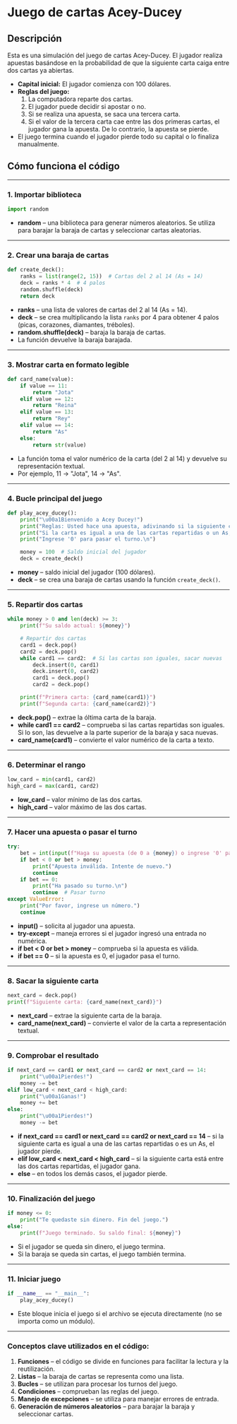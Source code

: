 # **Juego de cartas Acey-Ducey**

## Descripción
Esta es una simulación del juego de cartas Acey-Ducey. El jugador realiza apuestas basándose en la probabilidad de que la siguiente carta caiga entre dos cartas ya abiertas.

- **Capital inicial:** El jugador comienza con 100 dólares.
- **Reglas del juego:**
  1. La computadora reparte dos cartas.
  2. El jugador puede decidir si apostar o no.
  3. Si se realiza una apuesta, se saca una tercera carta.
  4. Si el valor de la tercera carta cae entre las dos primeras cartas, el jugador gana la apuesta. De lo contrario, la apuesta se pierde.
- El juego termina cuando el jugador pierde todo su capital o lo finaliza manualmente.

## Cómo funciona el código
---

### **1. Importar biblioteca**
```python
import random
```
- **random** – una biblioteca para generar números aleatorios. Se utiliza para barajar la baraja de cartas y seleccionar cartas aleatorias.

---

### **2. Crear una baraja de cartas**
```python
def create_deck():
    ranks = list(range(2, 15))  # Cartas del 2 al 14 (As = 14)
    deck = ranks * 4  # 4 palos
    random.shuffle(deck)
    return deck
```
- **ranks** – una lista de valores de cartas del 2 al 14 (As = 14).
- **deck** – se crea multiplicando la lista `ranks` por 4 para obtener 4 palos (picas, corazones, diamantes, tréboles).
- **random.shuffle(deck)** – baraja la baraja de cartas.
- La función devuelve la baraja barajada.

---

### **3. Mostrar carta en formato legible**
```python
def card_name(value):
    if value == 11:
        return "Jota"
    elif value == 12:
        return "Reina"
    elif value == 13:
        return "Rey"
    elif value == 14:
        return "As"
    else:
        return str(value)
```
- La función toma el valor numérico de la carta (del 2 al 14) y devuelve su representación textual.
- Por ejemplo, 11 → "Jota", 14 → "As".

---

### **4. Bucle principal del juego**
```python
def play_acey_ducey():
    print("\u00a1Bienvenido a Acey Ducey!")
    print("Reglas: Usted hace una apuesta, adivinando si la siguiente carta estará entre las dos cartas repartidas.")
    print("Si la carta es igual a una de las cartas repartidas o un As, pierde.")
    print("Ingrese '0' para pasar el turno.\n")

    money = 100  # Saldo inicial del jugador
    deck = create_deck()
```
- **money** – saldo inicial del jugador (100 dólares).
- **deck** – se crea una baraja de cartas usando la función `create_deck()`.

---

### **5. Repartir dos cartas**
```python
while money > 0 and len(deck) >= 3:
    print(f"Su saldo actual: ${money}")

    # Repartir dos cartas
    card1 = deck.pop()
    card2 = deck.pop()
    while card1 == card2:  # Si las cartas son iguales, sacar nuevas
        deck.insert(0, card1)
        deck.insert(0, card2)
        card1 = deck.pop()
        card2 = deck.pop()

    print(f"Primera carta: {card_name(card1)}")
    print(f"Segunda carta: {card_name(card2)}")
```
- **deck.pop()** – extrae la óltima carta de la baraja.
- **while card1 == card2** – comprueba si las cartas repartidas son iguales. Si lo son, las devuelve a la parte superior de la baraja y saca nuevas.
- **card_name(card1)** – convierte el valor numérico de la carta a texto.

---

### **6. Determinar el rango**
```python
low_card = min(card1, card2)
high_card = max(card1, card2)
```
- **low_card** – valor mínimo de las dos cartas.
- **high_card** – valor máximo de las dos cartas.

---

### **7. Hacer una apuesta o pasar el turno**
```python
try:
    bet = int(input(f"Haga su apuesta (de 0 a {money}) o ingrese '0' para pasar el turno: "))
    if bet < 0 or bet > money:
        print("Apuesta inválida. Intente de nuevo.")
        continue
    if bet == 0:
        print("Ha pasado su turno.\n")
        continue  # Pasar turno
except ValueError:
    print("Por favor, ingrese un número.")
    continue
```
- **input()** – solicita al jugador una apuesta.
- **try-except** – maneja errores si el jugador ingresó una entrada no numérica.
- **if bet < 0 or bet > money** – comprueba si la apuesta es válida.
- **if bet == 0** – si la apuesta es 0, el jugador pasa el turno.

---

### **8. Sacar la siguiente carta**
```python
next_card = deck.pop()
print(f"Siguiente carta: {card_name(next_card)}")
```
- **next_card** – extrae la siguiente carta de la baraja.
- **card_name(next_card)** – convierte el valor de la carta a representación textual.

---

### **9. Comprobar el resultado**
```python
if next_card == card1 or next_card == card2 or next_card == 14:
    print("\u00a1Pierdes!")
    money -= bet
elif low_card < next_card < high_card:
    print("\u00a1Ganas!")
    money += bet
else:
    print("\u00a1Pierdes!")
    money -= bet
```
- **if next_card == card1 or next_card == card2 or next_card == 14** – si la siguiente carta es igual a una de las cartas repartidas o es un As, el jugador pierde.
- **elif low_card < next_card < high_card** – si la siguiente carta está entre las dos cartas repartidas, el jugador gana.
- **else** – en todos los demás casos, el jugador pierde.

---

### **10. Finalización del juego**
```python
if money <= 0:
    print("Te quedaste sin dinero. Fin del juego.")
else:
    print(f"Juego terminado. Su saldo final: ${money}")
```
- Si el jugador se queda sin dinero, el juego termina.
- Si la baraja se queda sin cartas, el juego también termina.

---

### **11. Iniciar juego**
```python
if __name__ == "__main__":
    play_acey_ducey()
```
- Este bloque inicia el juego si el archivo se ejecuta directamente (no se importa como un módulo).

---

### **Conceptos clave utilizados en el código:**
1. **Funciones** – el código se divide en funciones para facilitar la lectura y la reutilización.
2. **Listas** – la baraja de cartas se representa como una lista.
3. **Bucles** – se utilizan para procesar los turnos del juego.
4. **Condiciones** – comprueban las reglas del juego.
5. **Manejo de excepciones** – se utiliza para manejar errores de entrada.
6. **Generación de números aleatorios** – para barajar la baraja y seleccionar cartas.

```